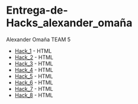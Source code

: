 # Entrega-de-Hacks_alexander_omaña
Alexander Omaña TEAM 5

- [Hack_1](https://github.com/AlexanderOmana/H1.git) - HTML
- [Hack_2](https://github.com/AlexanderOmana/H2.git) - HTML
- [Hack_3](https://github.com/AlexanderOmana/h3.git) - HTML
- [Hack_4](https://github.com/AlexanderOmana/h4.git) - HTML
- [Hack_5](https://github.com/AlexanderOmana/h5.git) - HTML
- [Hack_6](https://github.com/AlexanderOmana/h6.-def.git) - HTML
- [Hack_7](https://github.com/AlexanderOmana/h7_prueba.git) - HTML
- [Hack_8](https://github.com/AlexanderOmana/h8-prueba.git) - HTML
